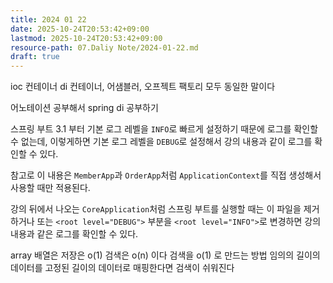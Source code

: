 ```yaml
---
title: 2024 01 22
date: 2025-10-24T20:53:42+09:00
lastmod: 2025-10-24T20:53:42+09:00
resource-path: 07.Daliy Note/2024-01-22.md
draft: true
---
```

ioc 컨테이너 di 컨테이너, 어샘블러, 오프젝트 팩토리 모두 동일한 말이다

어노테이션 공부해서 spring di 공부하기


스프링 부트 3.1 부터 기본 로그 레벨을 `INFO`로 빠르게 설정하기 때문에 로그를 확인할 수 없는데, 이렇게하면 기본 로그 레벨을 `DEBUG`로 설정해서 강의 내용과 같이 로그를 확인할 수 있다.

참고로 이 내용은 `MemberApp`과 `OrderApp`처럼 `ApplicationContext`를 직접 생성해서 사용할 때만 적용된다.

강의 뒤에서 나오는 `CoreApplication`처럼 스프링 부트를 실행할 때는 이 파일을 제거하거나 또는 `<root level="DEBUG">` 부분을 `<root level="INFO">`로 변경하면 강의 내용과 같은 로그를 확인할 수 있다.


array 배열은 저장은 o(1) 검색은 o(n) 이다
검색을 o(1) 로 만드는 방법
임의의 길이의 데이터를 고정된 길이의 데이터로 매핑한다면 검색이 쉬워진다
